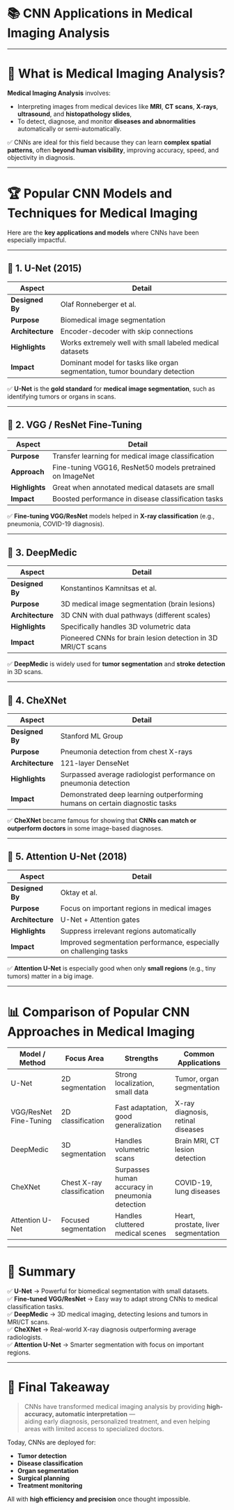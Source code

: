# 📚 **CNN Applications in Medical Imaging Analysis**

---

# 🧠 **What is Medical Imaging Analysis?**

**Medical Imaging Analysis** involves:
- Interpreting images from medical devices like **MRI**, **CT scans**, **X-rays**, **ultrasound**, and **histopathology slides**,
- To detect, diagnose, and monitor **diseases and abnormalities** automatically or semi-automatically.

✅ CNNs are ideal for this field because they can learn **complex spatial patterns**, often **beyond human visibility**, improving accuracy, speed, and objectivity in diagnosis.

---

# 🏆 **Popular CNN Models and Techniques for Medical Imaging**

Here are the **key applications and models** where CNNs have been especially impactful.

---

## 🔹 1. **U-Net (2015)**

| Aspect                | Detail |
|------------------------|--------|
| **Designed By**        | Olaf Ronneberger et al. |
| **Purpose**            | Biomedical image segmentation |
| **Architecture**       | Encoder-decoder with skip connections |
| **Highlights**         | Works extremely well with small labeled medical datasets |
| **Impact**             | Dominant model for tasks like organ segmentation, tumor boundary detection

✅ **U-Net** is the **gold standard** for **medical image segmentation**, such as identifying tumors or organs in scans.

---

## 🔹 2. **VGG / ResNet Fine-Tuning**

| Aspect                | Detail |
|------------------------|--------|
| **Purpose**            | Transfer learning for medical image classification |
| **Approach**           | Fine-tuning VGG16, ResNet50 models pretrained on ImageNet |
| **Highlights**         | Great when annotated medical datasets are small |
| **Impact**             | Boosted performance in disease classification tasks

✅ **Fine-tuning VGG/ResNet** models helped in **X-ray classification** (e.g., pneumonia, COVID-19 diagnosis).

---

## 🔹 3. **DeepMedic**

| Aspect                | Detail |
|------------------------|--------|
| **Designed By**        | Konstantinos Kamnitsas et al. |
| **Purpose**            | 3D medical image segmentation (brain lesions) |
| **Architecture**       | 3D CNN with dual pathways (different scales) |
| **Highlights**         | Specifically handles 3D volumetric data |
| **Impact**             | Pioneered CNNs for brain lesion detection in 3D MRI/CT scans

✅ **DeepMedic** is widely used for **tumor segmentation** and **stroke detection** in 3D scans.

---

## 🔹 4. **CheXNet**

| Aspect                | Detail |
|------------------------|--------|
| **Designed By**        | Stanford ML Group |
| **Purpose**            | Pneumonia detection from chest X-rays |
| **Architecture**       | 121-layer DenseNet |
| **Highlights**         | Surpassed average radiologist performance on pneumonia detection |
| **Impact**             | Demonstrated deep learning outperforming humans on certain diagnostic tasks

✅ **CheXNet** became famous for showing that **CNNs can match or outperform doctors** in some image-based diagnoses.

---

## 🔹 5. **Attention U-Net (2018)**

| Aspect                | Detail |
|------------------------|--------|
| **Designed By**        | Oktay et al. |
| **Purpose**            | Focus on important regions in medical images |
| **Architecture**       | U-Net + Attention gates |
| **Highlights**         | Suppress irrelevant regions automatically |
| **Impact**             | Improved segmentation performance, especially on challenging tasks

✅ **Attention U-Net** is especially good when only **small regions** (e.g., tiny tumors) matter in a big image.

---

# 📊 **Comparison of Popular CNN Approaches in Medical Imaging**

| Model / Method         | Focus Area                     | Strengths | Common Applications |
|-------------------------|---------------------------------|-----------|----------------------|
| U-Net                   | 2D segmentation                 | Strong localization, small data | Tumor, organ segmentation |
| VGG/ResNet Fine-Tuning  | 2D classification               | Fast adaptation, good generalization | X-ray diagnosis, retinal diseases |
| DeepMedic               | 3D segmentation                 | Handles volumetric scans | Brain MRI, CT lesion detection |
| CheXNet                 | Chest X-ray classification      | Surpasses human accuracy in pneumonia detection | COVID-19, lung diseases |
| Attention U-Net         | Focused segmentation            | Handles cluttered medical scenes | Heart, prostate, liver segmentation |

---

# 🎯 **Summary**

✅ **U-Net** → Powerful for biomedical segmentation with small datasets.  
✅ **Fine-tuned VGG/ResNet** → Easy way to adapt strong CNNs to medical classification tasks.  
✅ **DeepMedic** → 3D medical imaging, detecting lesions and tumors in MRI/CT scans.  
✅ **CheXNet** → Real-world X-ray diagnosis outperforming average radiologists.  
✅ **Attention U-Net** → Smarter segmentation with focus on important regions.

---

# 🧠 **Final Takeaway**

> CNNs have transformed medical imaging analysis by providing **high-accuracy, automatic interpretation** —  
> aiding early diagnosis, personalized treatment, and even helping areas with limited access to specialized doctors.

Today, CNNs are deployed for:
- **Tumor detection**
- **Disease classification**
- **Organ segmentation**
- **Surgical planning**
- **Treatment monitoring**

All with **high efficiency and precision** once thought impossible.
